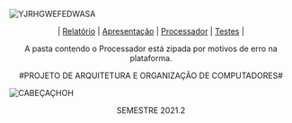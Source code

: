 
![YJRHGWEFEDWASA](https://user-images.githubusercontent.com/53869225/157572970-067852fd-08fa-46a5-a2d6-1204e041c80d.png)


<p align="center">
    |	
    <a href="https://github.com/nataliaalmada/AOC_2GabrielENatalia_UFRR_2022/tree/main/Relat%C3%B3rio%20-%20PROCESSADOR%20LEIDEBUG">Relatório</a>
    |
    <a href="https://github.com/nataliaalmada/AOC_2GabrielENatalia_UFRR_2022/blob/main/Apresenta%C3%A7%C3%A3o">Apresentação</a>
    |
    <a href="https://github.com/nataliaalmada/AOC_2GabrielENatalia_UFRR_2022/blob/main/ProcessadorLeiDeBug8Bits.zip">Processador</a>
    |
    <a href="https://github.com/nataliaalmada/AOC_2GabrielENatalia_UFRR_2022/tree/main/TESTES-WAVEFORM">Testes</a>
    |	  
<p align="center"> 
    A pasta contendo o Processador está zipada por motivos de erro na plataforma.</a>
<p align="center"> 
#PROJETO DE ARQUITETURA E ORGANIZAÇÃO DE COMPUTADORES#

![CABEÇAÇHOH](https://user-images.githubusercontent.com/53869225/157573321-c7ec626d-efd8-4c68-b68a-ea7e7226a08e.png)

 <p align="center">   
 SEMESTRE 2021.2 


